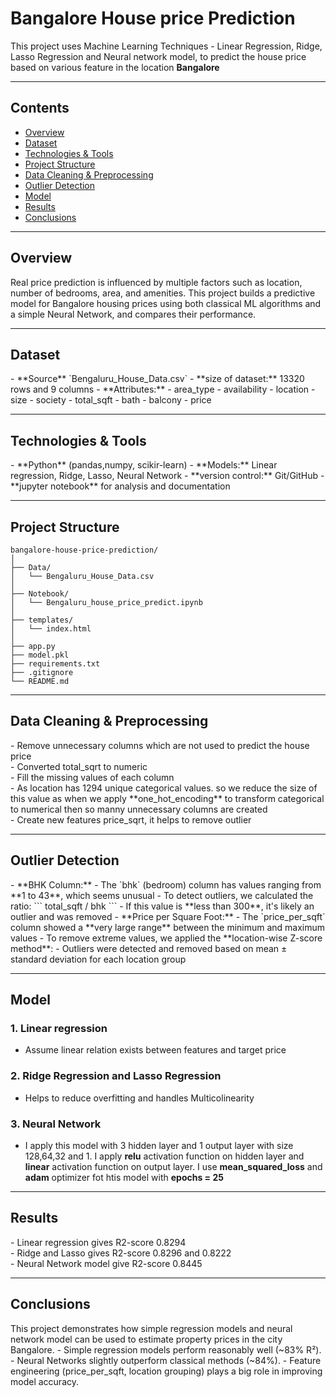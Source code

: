 # Bangalore House price Prediction

This project uses Machine Learning Techniques - Linear Regression, Ridge, Lasso Regression and Neural network model, to predict the house price based on various feature in the location **Bangalore**

---

## Contents
- <a href="#overview">Overview</a>
- <a href="#dataset">Dataset</a>
- <a href="#technologies--tools">Technologies & Tools</a>
- <a href="#project-structure">Project Structure</a>
- <a href="#data-cleaning--preprocessing">Data Cleaning & Preprocessing</a>
- <a href="#outlier-detection">Outlier Detection</a>
- <a href="#model">Model</a>
- <a href="#results">Results</a>
- <a href="#conclusions">Conclusions</a>

---

<h2><a class="anchor" id="overview"></a>Overview</h2>
Real price prediction is influenced by multiple factors such as location, number of bedrooms, area, and amenities. This project builds a predictive model for Bangalore housing prices using both classical ML algorithms and a simple Neural Network, and compares their performance.

---

<h2><a class="anchor" id="dataset"></a>Dataset</h2>
- **Source** `Bengaluru_House_Data.csv`
- **size of dataset:** 13320 rows and 9 columns
- **Attributes:**
   - area_type
   - availability
   - location
   - size
   - society
   - total_sqft
   - bath
   - balcony
   - price

---

<h2><a class="anchor" id="technologies--tools"></a>Technologies & Tools</h2>
- **Python** (pandas,numpy, scikir-learn)
- **Models:** Linear regression, Ridge, Lasso, Neural Network
- **version control:** Git/GitHub
- **jupyter notebook** for analysis and documentation

---

<h2><a class="anchor" id="project-structure"></a>Project Structure</h2>

```
bangalore-house-price-prediction/
│
├── Data/                         
│   └── Bengaluru_House_Data.csv
│
├── Notebook/                    
│   └── Bengaluru_house_price_predict.ipynb
│
├── templates/                     
│   └── index.html
│
├── app.py                        
├── model.pkl                      
├── requirements.txt               
├── .gitignore                     
└── README.md                      

```

---

<h2><a class="anchor" id="data-cleaning--preprocessing"></a>Data Cleaning & Preprocessing</h2>
- Remove unnecessary columns which are not used to predict the house price<br>
- Converted total_sqrt to numeric<br>
- Fill the missing values of each column<br>
- As location has 1294 unique categorical values. so we reduce the size of this value as when we apply **one_hot_encoding** to transform categorical to numerical then so manny unnecessary columns are created<br>
- Create new features price_sqrt, it helps to remove outlier<br>

---

<h2><a class="anchor" id="outlier-detection"></a>Outlier Detection</h2>
 - **BHK Column:**
  - The `bhk` (bedroom) column has values ranging from **1 to 43**, which seems unusual
  - To detect outliers, we calculated the ratio:  
    ```
    total_sqft / bhk
    ```
    - If this value is **less than 300**, it's likely an outlier and was removed
 - **Price per Square Foot:**
  - The `price_per_sqft` column showed a **very large range** between the minimum and maximum values
  - To remove extreme values, we applied the **location-wise Z-score method**:
    - Outliers were detected and removed based on mean ± standard deviation for each location group    
   
---


<h2><a class="anchor" id="model"></a>Model</h2>

### 1. Linear regression
- Assume linear relation exists between features and target price
### 2. Ridge Regression and Lasso Regression
- Helps to reduce overfitting and handles Multicolinearity
### 3. Neural Network
- I apply this model with 3 hidden layer and 1 output layer with size 128,64,32 and 1. I apply **relu** activation function on hidden layer and **linear** activation function on output layer. I use **mean_squared_loss** and **adam** optimizer fot htis model with **epochs = 25**

---

<h2><a class="anchor" id="results"></a>Results</h2>
- Linear regression gives R2-score 0.8294<br>
- Ridge and Lasso gives R2-score 0.8296 and 0.8222<br>
- Neural Network model give R2-score 0.8445<br>

---

<h2><a class="anchor" id="conclusions"></a>Conclusions</h2>
This project demonstrates how simple regression models and neural network model can be used to estimate property prices in the city Bangalore.
- Simple regression models perform reasonably well (~83% R²).
- Neural Networks slightly outperform classical methods (~84%).
- Feature engineering (price_per_sqft, location grouping) plays a big role in improving model accuracy.

   
     
